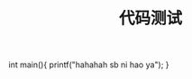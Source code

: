 ﻿---
layout: post
title: 代码测试
categories: [algorithm]
tags: [algorithm,icpc]
---

int main(){
	printf("hahahah sb ni hao ya");
}